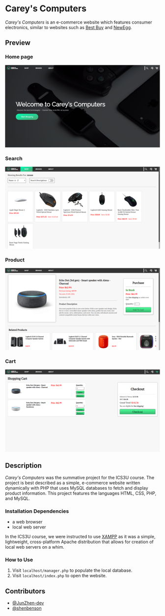 # Carey's Computers

*Carey's Computers* is an e-commerce website which features consumer electronics, similar to websites such as [Best Buy](https://www.bestbuy.ca/en-ca) and [NewEgg](https://www.newegg.ca/).

## Preview

### Home page
![Home page preview](/preview/home.PNG?raw=true)

### Search
![Search preview](/preview/search.PNG?raw=true)

### Product
![Product preview](/preview/product.PNG?raw=true)

### Cart
![Cart preview](/preview/cart.PNG?raw=true)

## Description
*Carey's Computers* was the summative project for the ICS3U course. The project is best described as a simple, e-commerce website written dynamically with PHP that uses MySQL databases to fetch and display product information. This project features the languages HTML, CSS, PHP, and MySQL.

### Installation Dependencies
- a web browser
- local web server

In the ICS3U course, we were instructed to use [XAMPP](https://www.apachefriends.org/download.html) as it was a simple, lightweight, cross-platform Apache distribution that allows for creation of local web servers on a whim. 

### How to Use
1. Visit ``localhost/manager.php`` to populate the local database.
2. Visit ``localhost/index.php`` to open the website.

## Contributors
- [@JunZhen-dev](https://github.com/JunZheng-dev)
- [@shenbenson](https://github.com/shenbenson)
